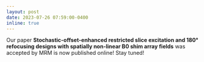 ```yaml
---
layout: post
date: 2023-07-26 07:59:00-0400
inline: true
---
```

Our paper **Stochastic-offset-enhanced restricted slice excitation and 180° refocusing designs with spatially non-linear B0 shim array fields** was accepted by MRM is now published online! Stay tuned!
<!-- 
[https://openaccess.thecvf.com/content/CVPR2023/papers/Wang_Semi-Supervised_Parametric_Real-World_Image_Harmonization_CVPR_2023_paper.pdf \[Paper\]][https://www.youtube.com/watch?v=SGAyDbJPyps \[Video\]][https://github.com/adobe/PIH \[Code\]][cvpr23_poster_8236.pdf \[Poster\]] -->

